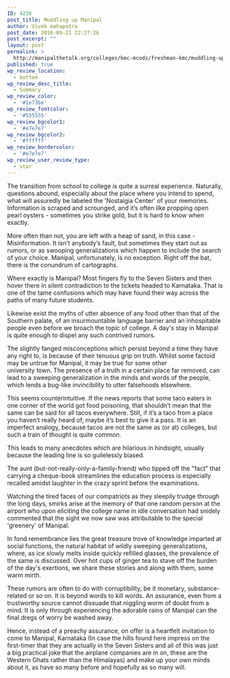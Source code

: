 ```yaml
---
ID: 4256
post_title: Muddling up Manipal
author: Vivek mahapatra
post_date: 2016-09-21 22:27:26
post_excerpt: ""
layout: post
permalink: >
  http://manipalthetalk.org/colleges/kmc-mcods/freshman-kmc/muddling-up-manipal/
published: true
wp_review_location:
  - bottom
wp_review_desc_title:
  - Summary
wp_review_color:
  - '#1e73be'
wp_review_fontcolor:
  - '#555555'
wp_review_bgcolor1:
  - '#e7e7e7'
wp_review_bgcolor2:
  - '#ffffff'
wp_review_bordercolor:
  - '#e7e7e7'
wp_review_user_review_type:
  - star
---
```

<span style="font-weight: 400">The transition from school to college is quite a surreal experience. Naturally, questions abound, especially about the place where you intend to spend, what will assuredly be labeled the 'Nostalgia Center' of your memories. Information is scraped and scrounged, and it’s often like propping open pearl oysters - sometimes you strike gold, but it is hard to know when exactly.</span>

<span style="font-weight: 400">More often than not, you are left with a heap of sand, in this case - Misinformation. It isn't anybody’s fault, but sometimes they start out as rumors, or as swooping generalizations which happen to include the search of your choice. Manipal, unfortunately, is no exception. Right off the bat, there is the conundrum of cartographs.</span>

<span style="font-weight: 400">Where exactly is Manipal? Most fingers fly to the Seven Sisters and then hover there in silent contradiction to the tickets headed to Karnataka. That is one of the tame confusions which may have found their way across the paths of many future students.</span>

<span style="font-weight: 400">Likewise exist the myths of utter absence of any food other than that of the Southern palate, of an insurmountable language barrier and an inhospitable people even before we broach the topic of college. A day's stay in Manipal is quite enough to dispel any such contrived rumors. </span>

<span style="font-weight: 400">The slightly fanged misconceptions which persist beyond a time they have any right to, is because of their tenuous grip on truth.</span><b> </b><span style="font-weight: 400">Whilst some factoid may be untrue for Manipal, it may be true for some other university town.</span><b> </b><span style="font-weight: 400">The presence of a truth in a certain place far removed, can lead to a sweeping generalization in the minds and words of the people, which lends a bug-like invincibility to utter falsehoods elsewhere.</span>

<span style="font-weight: 400">This seems counterintuitive. If the news reports that some taco eaters in one corner of the world got food poisoning, that shouldn’t mean that the same can be said for all tacos everywhere. Still, if it’s a taco from a place you haven’t really heard of, maybe it’s best to give it a pass. It is an imperfect analogy, because tacos are not the same as (or at) colleges, but such a train of thought is quite common.</span>

<span style="font-weight: 400">This leads to many anecdotes which are hilarious in hindsight, usually because the leading line is so guilelessly biased. </span>

<span style="font-weight: 400">The aunt (but-not-really-only-a-family-friend) who tipped off the "fact" that carrying a cheque-book streamlines the education process is especially recalled amidst laughter in the crazy sprint before the examinations.</span>

<span style="font-weight: 400">Watching the tired faces of our compatriots as they sleepily trudge through the long days, smirks arise at the memory of that one random person at the airport who upon eliciting the college name in idle conversation had snidely commented that the sight we now saw was attributable to the special 'greenery' of Manipal.</span>

<span style="font-weight: 400">In fond remembrance lies the great treasure trove of knowledge imparted at social functions, the natural habitat of wildly sweeping generalizations, where, as ice slowly melts inside quickly refilled glasses, the prevalence of the same is discussed. Over hot cups of ginger tea to stave off the burden of the day's exertions, we share these stories and along with them, some warm mirth.</span>

<span style="font-weight: 400">These rumors are often to do with corruptibility, be it monetary, substance-related or so on. It is beyond words to kill words. An assurance, even from a trustworthy source cannot dissuade that niggling worm of doubt from a mind. It is only through experiencing the adorable rains of Manipal can the final dregs of worry be washed away.</span>

<span style="font-weight: 400">Hence, instead of a preachy assurance, on offer is a heartfelt invitation to come to Manipal, Karnataka (In case the hills found here impress on the first-timer that they are actually in the Seven Sisters and all of this was just a big practical joke that the airplane companies are in on, these are the Western Ghats rather than the Himalayas) and make up your own minds about it, as have so many before and hopefully as so many will.</span>